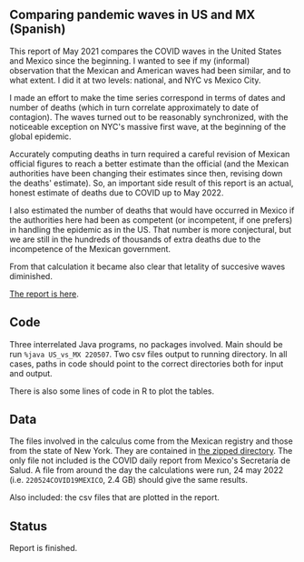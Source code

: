 ## Comparing pandemic waves in US and MX (Spanish)

This report of May 2021 compares the COVID waves in the United States and Mexico since the beginning.
I wanted to see if my (informal) observation that the Mexican and American waves had been similar, and
to what extent. I did it at two levels: national, and NYC vs Mexico City.

I made an effort to make the time series correspond in terms of dates and number of deaths 
(which in turn correlate approximately to date of contagion). The waves
turned out to be reasonably synchronized, with the noticeable exception on NYC's massive first wave, at
the beginning of the global epidemic.

Accurately computing deaths in turn required a careful revision of Mexican official figures
to reach a better estimate than the official (and the Mexican authorities have been
changing their estimates since then, revising down the deaths' estimate). So, an important
side result of this report is an actual, honest estimate of deaths due to COVID up to May 2022.

I also estimated the number of deaths that would have occurred in Mexico if the authorities here had been
as competent (or incompetent, if one prefers) in handling the epidemic as in the US. That number is more
conjectural, but we are still in the hundreds of thousands of extra deaths due to the incompetence of the
Mexican government.

From that calculation it became also clear that letality of succesive waves diminished.

[The report is here](Comparando%20Olas%20Pandemicas%20MX%20vs%20EEUU.pdf). 


## Code

Three interrelated Java programs, no packages involved. Main should be run `%java US_vs_MX 220507`.
Two csv files output to running directory. In all cases, paths in code should point to the correct
directories both for input and output.

There is also some lines of code in R to plot the tables.


## Data

The files involved in the calculus come from the Mexican registry and those from the state of New York.
They are contained in [the zipped directory](./zip.rar).
The only file not included is the COVID daily report from Mexico's Secretaría de Salud.
A file from around the day the calculations were run, 24 may 2022 (i.e. `220524COVID19MEXICO`, 2.4 GB) 
should give the same results. 

Also included: the csv files that are plotted in the report.


## Status

Report is finished.
